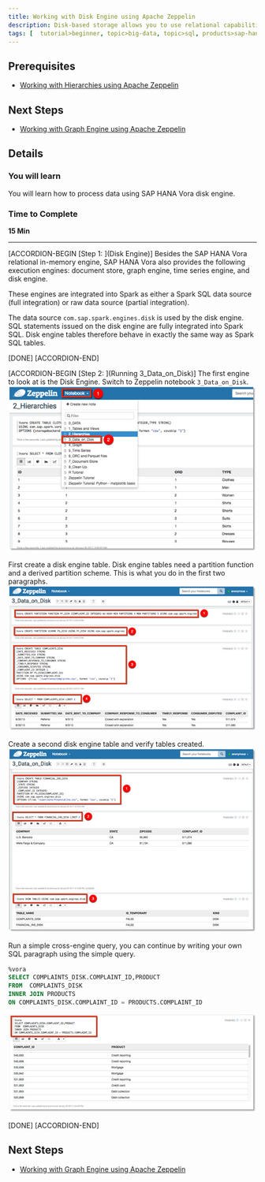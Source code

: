```yaml
---
title: Working with Disk Engine using Apache Zeppelin
description: Disk-based storage allows you to use relational capabilities without loading data into memory.
tags: [  tutorial>beginner, topic>big-data, topic>sql, products>sap-hana-vora ]
---
```


## Prerequisites  
 - [Working with Hierarchies using Apache Zeppelin ](http://www.sap.com/developer/tutorials/vora-cal-zeppelin2.html)


## Next Steps
 - [Working with Graph Engine using Apache Zeppelin](http://www.sap.com/developer/tutorials/vora-cal-zeppelin4.html)

## Details
### You will learn  
You will learn how to process data using SAP HANA Vora disk engine.

### Time to Complete
**15 Min**

---

[ACCORDION-BEGIN [Step 1: ](Disk Engine)]
Besides the SAP HANA Vora relational in-memory engine, SAP HANA Vora also provides the following execution engines: document store, graph engine, time series engine, and disk engine.

These engines are integrated into Spark as either a Spark SQL data source (full integration) or raw data source (partial integration).

The data source `com.sap.spark.engines.disk` is used by the disk engine. SQL statements issued on the disk engine are fully integrated into Spark SQL. Disk engine tables therefore behave in exactly the same way as Spark SQL tables.


[DONE]
[ACCORDION-END]

[ACCORDION-BEGIN [Step 2: ](Running 3_Data_on_Disk)]
The first engine to look at is the Disk Engine. Switch to Zeppelin notebook `3_Data_on_Disk`.
![Disk notebook](zep3_01.jpg)

First create a disk engine table. Disk engine tables need a partition function and a derived partition scheme. This is what you do in the first two paragraphs.
![Partitions](zep3_02.jpg)

Create a second disk engine table and verify tables created.
![Second table](zep3_03.jpg)

Run a simple cross-engine query, you can continue by writing your own SQL paragraph using the simple query.
```sql
%vora
SELECT COMPLAINTS_DISK.COMPLAINT_ID,PRODUCT  
FROM  COMPLAINTS_DISK
INNER JOIN PRODUCTS
ON COMPLAINTS_DISK.COMPLAINT_ID = PRODUCTS.COMPLAINT_ID
```

![cross-engine query](zep3_04.jpg)

[DONE]
[ACCORDION-END]


## Next Steps
- [Working with Graph Engine using Apache Zeppelin](http://www.sap.com/developer/tutorials/vora-cal-zeppelin4.html)
